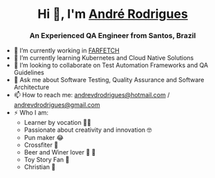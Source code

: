 <h1 align="center">Hi 👋, I'm <a href="https://100rabhcsmc.github.io/Me.io/" target="blank">
André Rodrigues</a></h1>
<h3 align="center">An Experienced QA Engineer from Santos, Brazil</h3>

- 🔭 I’m currently working in <a href="https://www.farfetch.com/" target="blank">FARFETCH</a>
- 🌱 I’m currently learning Kubernetes and Cloud Native Solutions
- 👯 I’m looking to collaborate on Test Automation Frameworks and QA Guidelines
- 💬 Ask me about Software Testing, Quality Assurance and Software Architecture
- 📫 How to reach me: andrevdrodrigues@hotmail.com / andrevdrodrigues@gmail.com
- ⚡ Who I am: 
  - Learner by vocation :student:
  - Passionate about creativity and innovation :nerd_face:
  - Pun maker :joy:
  - Crossfiter :muscle:
  - Beer and Winer lover :beer: :wine_glass:
  - Toy Story Fan :movie_camera:
  - Christian :pray:

